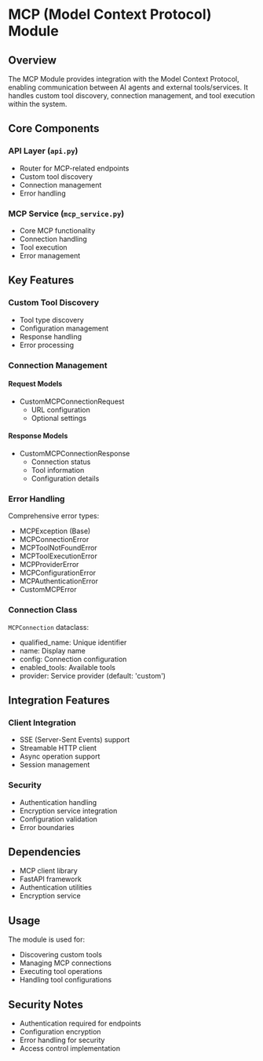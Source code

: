 # MCP (Model Context Protocol) Module

## Overview
The MCP Module provides integration with the Model Context Protocol, enabling communication between AI agents and external tools/services. It handles custom tool discovery, connection management, and tool execution within the system.

## Core Components

### API Layer (`api.py`)
- Router for MCP-related endpoints
- Custom tool discovery
- Connection management
- Error handling

### MCP Service (`mcp_service.py`)
- Core MCP functionality
- Connection handling
- Tool execution
- Error management

## Key Features

### Custom Tool Discovery
- Tool type discovery
- Configuration management
- Response handling
- Error processing

### Connection Management
#### Request Models
- CustomMCPConnectionRequest
  - URL configuration
  - Optional settings

#### Response Models
- CustomMCPConnectionResponse
  - Connection status
  - Tool information
  - Configuration details

### Error Handling
Comprehensive error types:
- MCPException (Base)
- MCPConnectionError
- MCPToolNotFoundError
- MCPToolExecutionError
- MCPProviderError
- MCPConfigurationError
- MCPAuthenticationError
- CustomMCPError

### Connection Class
`MCPConnection` dataclass:
- qualified_name: Unique identifier
- name: Display name
- config: Connection configuration
- enabled_tools: Available tools
- provider: Service provider (default: 'custom')

## Integration Features

### Client Integration
- SSE (Server-Sent Events) support
- Streamable HTTP client
- Async operation support
- Session management

### Security
- Authentication handling
- Encryption service integration
- Configuration validation
- Error boundaries

## Dependencies
- MCP client library
- FastAPI framework
- Authentication utilities
- Encryption service

## Usage
The module is used for:
- Discovering custom tools
- Managing MCP connections
- Executing tool operations
- Handling tool configurations

## Security Notes
- Authentication required for endpoints
- Configuration encryption
- Error handling for security
- Access control implementation
